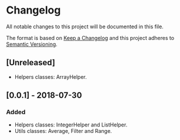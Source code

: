 # Changelog
All notable changes to this project will be documented in this file.

The format is based on [Keep a Changelog](http://keepachangelog.com/en/1.0.0/)
and this project adheres to [Semantic Versioning](http://semver.org/spec/v2.0.0.html).

## [Unreleased]
- Helpers classes: ArrayHelper.

## [0.0.1] - 2018-07-30
### Added
- Helpers classes: IntegerHelper and ListHelper.
- Utils classes: Average, Filter and Range.
